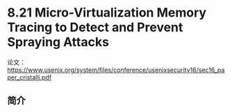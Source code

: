 # 8.21 Micro-Virtualization Memory Tracing to Detect and Prevent Spraying Attacks


论文：https://www.usenix.org/system/files/conference/usenixsecurity16/sec16_paper_cristalli.pdf

## 简介
